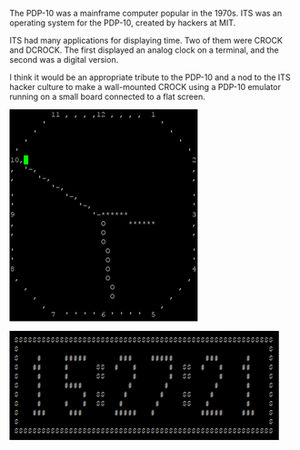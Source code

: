 The PDP-10 was a mainframe computer popular in the 1970s.  ITS was an
operating system for the PDP-10, created by hackers at MIT.

ITS had many applications for displaying time.  Two of them were CROCK
and DCROCK.  The first displayed an analog clock on a terminal, and
the second was a digital version.

I think it would be an appropriate tribute to the PDP-10 and a nod to
the ITS hacker culture to make a wall-mounted CROCK using a PDP-10
emulator running on a small board connected to a flat screen.

![CROCK](crock.png)

![DCROCK](dcrock.png)
